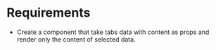 # Requirements

- Create a component that take tabs data with content as props and render only the content of selected data.
